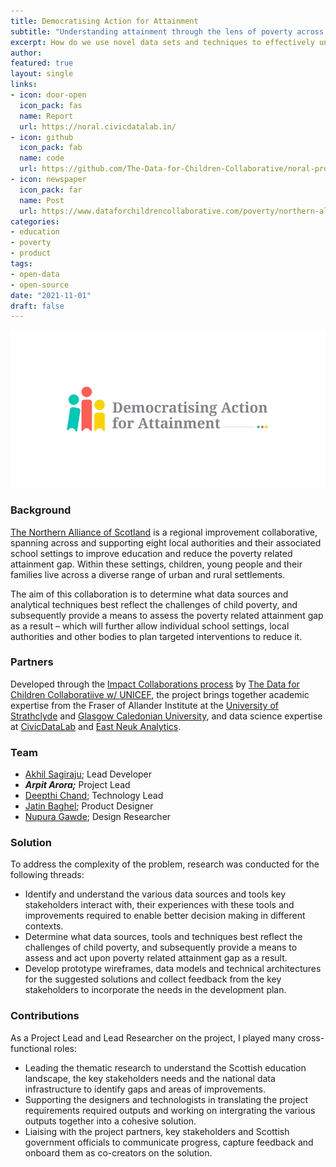 ```yaml
---
title: Democratising Action for Attainment
subtitle: "Understanding attainment through the lens of poverty across the Northern Alliance region of Scotland."
excerpt: How do we use novel data sets and techniques to effectively understand the impact of child poverty on education within urban and rural contexts?
author: 
featured: true
layout: single
links:
- icon: door-open
  icon_pack: fas
  name: Report
  url: https://noral.civicdatalab.in/
- icon: github
  icon_pack: fab
  name: code
  url: https://github.com/The-Data-for-Children-Collaborative/noral-project
- icon: newspaper
  icon_pack: far
  name: Post
  url: https://www.dataforchildrencollaborative.com/poverty/northern-alliance
categories:
- education
- poverty
- product
tags:
- open-data
- open-source
date: "2021-11-01"
draft: false
---
```


![](featured-hex.png)

### Background

[The Northern Alliance of Scotland](https://northernalliance.scot/) is a regional improvement collaborative, spanning across and supporting eight local authorities and their associated school settings to improve education and reduce the poverty related attainment gap. Within these settings, children, young people and their families live across a diverse range of urban and rural settlements.

The aim of this collaboration is to determine what data sources and analytical techniques best reflect the challenges of child poverty, and subsequently provide a means to assess the poverty related attainment gap as a result – which will further allow individual school settings, local authorities and other bodies to plan targeted interventions to reduce it.

### Partners

Developed through the [Impact Collaborations process](https://www.dataforchildrencollaborative.com/impact-collaborations-1) by [The Data for Children Collaboratiive w/ UNICEF](https://www.dataforchildrencollaborative.com/), the project brings together academic expertise from the Fraser of Allander Institute at the [University of Strathclyde](https://www.strath.ac.uk/business/economics/fraserofallanderinstitute/) and [Glasgow Caledonian University](https://www.gcu.ac.uk/), and data science expertise at [CivicDataLab](https://civicdatalab.in/) and [East Neuk Analytics](https://eastneukanalytics.com/).

### Team

- [Akhil Sagiraju](https://www.linkedin.com/in/akhil-sagiraju/); Lead Developer
- **_Arpit Arora;_** Project Lead
- [Deepthi Chand](https://www.linkedin.com/in/deepthichand/); Technology Lead
- [Jatin Baghel](https://www.linkedin.com/in/jatinbaghel/); Product Designer
- [Nupura Gawde](https://www.linkedin.com/in/nupuragawde/); Design Researcher


### Solution

To address the complexity of the problem, research was conducted for the following threads:

- Identify and understand the various data sources and tools key stakeholders interact with, their experiences with these tools and improvements required to enable better decision making in different contexts.
- Determine what data sources, tools and techniques best reflect the challenges of child poverty, and subsequently provide a means to assess and act upon poverty related attainment gap as a result.
- Develop prototype wireframes, data models and technical architectures for the suggested solutions and collect feedback from the key stakeholders to incorporate the needs in the development plan.

### Contributions

As a Project Lead and Lead Researcher on the project, I played many cross-functional roles:

- Leading the thematic research to understand the Scottish education landscape, the key stakeholders needs and the national data infrastructure to identify gaps and areas of improvements.
- Supporting the designers and technologists in translating the project requirements required outputs and working on intergrating the various outputs together into a cohesive solution.
- Liaising with the project partners, key stakeholders and Scottish government officials to communicate progress, capture feedback and onboard them as co-creators on the solution.

